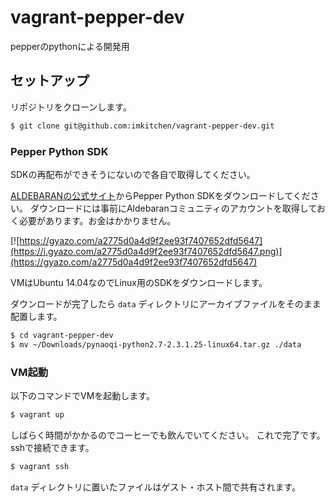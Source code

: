 # vagrant-pepper-dev
pepperのpythonによる開発用

## セットアップ
リポジトリをクローンします。

```sh
$ git clone git@github.com:imkitchen/vagrant-pepper-dev.git
```

### Pepper Python SDK
SDKの再配布ができそうにないので各自で取得してください。

[ALDEBARANの公式サイト](https://community.aldebaran.com/ja/resources/software)からPepper Python SDKをダウンロードしてください。
ダウンロードには事前にAldebaranコミュニティのアカウントを取得しておく必要があります。お金はかかりません。

[![https://gyazo.com/a2775d0a4d9f2ee93f7407652dfd5647](https://i.gyazo.com/a2775d0a4d9f2ee93f7407652dfd5647.png)](https://gyazo.com/a2775d0a4d9f2ee93f7407652dfd5647)

VMはUbuntu 14.04なのでLinux用のSDKをダウンロードします。

ダウンロードが完了したら `data` ディレクトリにアーカイブファイルをそのまま配置します。

```sh
$ cd vagrant-pepper-dev
$ mv ~/Downloads/pynaoqi-python2.7-2.3.1.25-linux64.tar.gz ./data
```

### VM起動

以下のコマンドでVMを起動します。

```sh
$ vagrant up
```

しばらく時間がかかるのでコーヒーでも飲んでいてください。
これで完了です。sshで接続できます。

```sh
$ vagrant ssh
```

`data` ディレクトリに置いたファイルはゲスト・ホスト間で共有されます。
